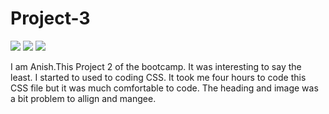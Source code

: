# Project-3

  ![](https://img.shields.io/badge/HTML5-E34F26?style=for-the-badge&logo=html5&logoColor=white)
  ![](https://img.shields.io/badge/CSS3-1572B6?style=for-the-badge&logo=css3&logoColor=white)
  ![](https://img.shields.io/badge/Visual_Studio_Code-0078D4?style=for-the-badge&logo=visual%20studio%20code&logoColor=white)
    
    
   I am Anish.This Project 2 of the bootcamp. It was interesting to say the least. I started to used to coding CSS.
    It took me four hours to code this CSS file but it was much comfortable to code.
    The heading and image was a bit problem to allign and mangee.
